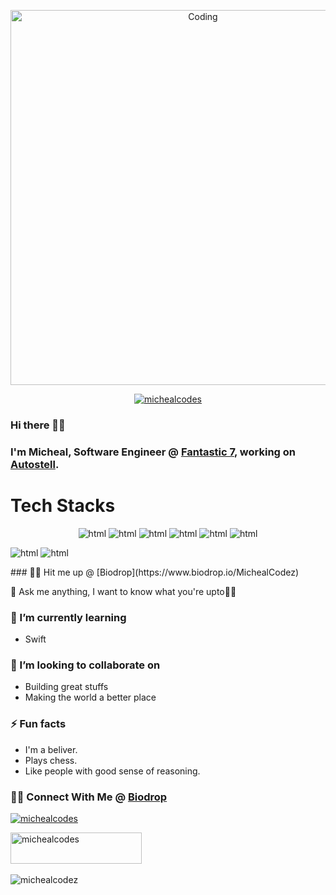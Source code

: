 
<p align="center"><img alt="Coding" width="600" src="https://cdn.dribbble.com/users/1162077/screenshots/3848914/programmer.gif"></p>


<p align="center"> <a href="https://twitter.com/michealcodes" target="_blank"><img src="https://img.shields.io/twitter/follow/michealcodes?logo=twitter&style=for-the-badge" alt="michealcodes" /></a> </p>

### Hi there 👋🏾

### I'm Micheal, Software Engineer @ [Fantastic 7](https://f7team.com), working on [Autostell](https://autostell.com).

# Tech Stacks
<p align="center">
<img src="https://img.shields.io/badge/python-3670A0?style=for-the-badge&logo=python&logoColor=ffdd54" alt="html"/><span>  </span><img src="https://img.shields.io/badge/django-%23092E20.svg?style=for-the-badge&logo=django&logoColor=white" alt="html"/><span>  </span><img src="https://img.shields.io/badge/DJANGO-REST-ff1709?style=for-the-badge&logo=django&logoColor=white&color=ff1709&labelColor=gray" alt="html"/><span>  </span><img src="https://img.shields.io/badge/flask-%23000.svg?style=for-the-badge&logo=flask&logoColor=white" alt="html"/><span>  </span> <img src="https://img.shields.io/badge/-selenium-%43B02A?style=for-the-badge&logo=selenium&logoColor=white" alt="html"/><span>  </span><img src="https://img.shields.io/badge/TensorFlow-%23FF6F00.svg?style=for-the-badge&logo=TensorFlow&logoColor=white" alt="html"/>
<span>  </span>

<img src="https://img.shields.io/badge/javascript-%23323330.svg?style=for-the-badge&logo=javascript&logoColor=%23F7DF1E" alt="html"/><span>  </span><img src="https://img.shields.io/badge/react-3670A0?style=for-the-badge&logo=react&logoColor=ffdd54" alt="html"/><span>  </span>
</p>
### 🤙🏾 Hit me up @ [Biodrop](https://www.biodrop.io/MichealCodez)

💬 Ask me anything, I want to know what you're upto✊🏾

  
### 🌱 I’m currently learning
  
  * Swift
    
### 👯 I’m looking to collaborate on
  
  * Building great stuffs
  * Making the world a better place

### ⚡ Fun facts

  * I'm a beliver.
  * Plays chess.
  * Like people with good sense of reasoning.

### 🤙🏾 Connect With Me @ [Biodrop](https://www.biodrop.io/MichealCodez)
<p align="left"> <a href="https://twitter.com/michealcodes" target="_blank"><img src="https://img.shields.io/twitter/follow/michealcodes?logo=twitter&style=for-the-badge" alt="michealcodes" /></a> </p>
<a href="https://www.buymeacoffee.com/michealcodes" target="blank"> <img src="https://cdn.buymeacoffee.com/buttons/v2/default-yellow.png" height="50" width="210" alt="michealcodes" />
</a>
<br></br>
<img align="left" src="https://komarev.com/ghpvc/?username=michealcodez&label=Profile%20views&color=0e75b6&style=flat" alt="michealcodez" />

